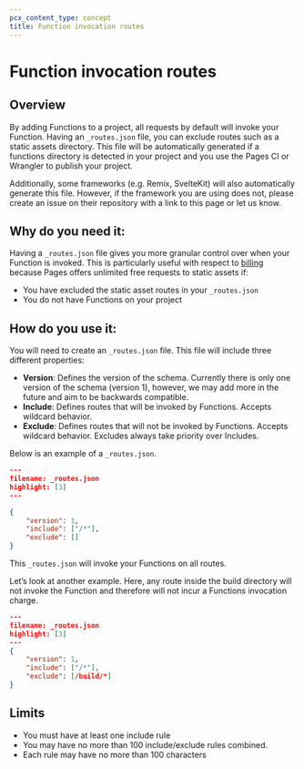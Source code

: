 ```yaml
---
pcx_content_type: concept
title: Function invocation routes
---
```

# Function invocation routes 

## Overview
By adding Functions to a project, all requests by default will invoke your Function. Having an `_routes.json` file, you can exclude routes such as a static assets directory. This file will be automatically generated if a functions directory is detected in your project and you use the Pages CI or Wrangler to publish your project. 

Additionally, some frameworks (e.g. Remix, SvelteKit) will also automatically generate this file.  However, if the framework you are using does not, please create an issue on their repository with a link to this page or let us know. 

## Why do you need it: 
Having a `_routes.json` file gives you more granular control over when your Function is invoked. This is particularly useful with respect to [billing](https://developers.cloudflare.com/pages/platform/functions/billing/) because Pages offers unlimited free requests to static assets if:
* You have excluded the static asset routes in your `_routes.json`
* You do not have Functions on your project 

## How do you use it: 
You will need to create an `_routes.json` file. This file will include three different properties:
* **Version**: Defines the version of the schema. Currently there is only one version of the schema (version 1), however, we may add more in the future and aim to be backwards compatible.
* **Include**: Defines routes that will be invoked by Functions. Accepts wildcard behavior.
* **Exclude**: Defines routes that will not be invoked by Functions. Accepts wildcard behavior. Excludes always take priority over Includes.

Below is an example of a `_routes.json`. 


```json
---
filename: _routes.json
highlight: [3]
---

{
    "version": 1,
    "include": ["/*"],
    "exclude": []
}
```

This `_routes.json` will invoke your Functions on all routes. 

Let’s look at another example. Here, any route inside the build directory will not invoke the Function and therefore will not incur a Functions invocation charge. 

```json
---
filename: _routes.json
highlight: [3]
---
{
    "version": 1,
    "include": ["/*"],
    "exclude": [/build/*]
}
```

## Limits
* You must have at least one include rule 
* You may have no more than 100 include/exclude rules combined. 
* Each rule may have no more than 100 characters 
